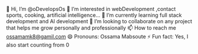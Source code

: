   👋 Hi, I’m @oDevelopsOs
  👀 I’m interested in webDevelopment ,contact sports, cooking, artificial intelligence...
  🌱 I’m currently learning full stack development and AI development 
  💞️ I’m looking to collaborate on any project that helps me grow personally and professionally
   📫 How to reach me ossamamk8@gamil.com 
  😄 Pronouns: Ossama Mabsoute
  ⚡ Fun fact: Yes, I also start counting from 0

